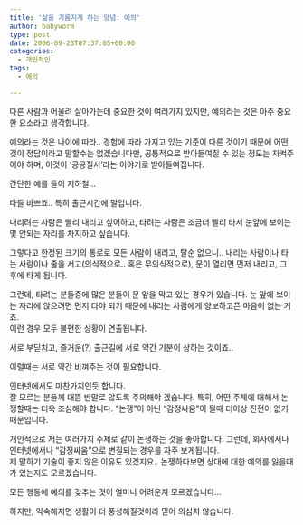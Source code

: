 ```yaml
---
title: '삶을 기름지게 하는 양념: 예의'
author: babyworm
type: post
date: 2006-09-23T07:37:05+00:00
categories:
  - 개인적인
tags:
  - 예의

---
```

다른 사람과 어울려 살아가는데 중요한 것이 여러가지 있지만, 예의라는 것은 아주 중요한 요소라고 생각합니다. 

예의라는 것은 나이에 따라.. 경험에 따라 가지고 있는 기준이 다른 것이기 때문에 어떤것이 정답이라고 말할수는 없겠습니다만, 공통적으로 받아들여질 수 있는 정도는 지켜주어야 하며, 이것이 &#8216;공공질서&#8217;라는 이야기로 받아들여집니다. 

간단한 예를 들어 지하철&#8230;

다들 바쁘죠.. 특히 출근시간에 말입니다. 

내리려는 사람은 빨리 내리고 싶어하고, 타려는 사람은 조금더 빨리 타서 눈앞에 보이는 몇 안되는 자리를 차지하고 싶습니다. 

그렇다고 한정된 크기의 통로로 모든 사람이 내리고, 탈순 없으니.. 내리는 사람이나 타는 사람이나 줄을 서고(의식적으로.. 혹은 무의식적으로), 문이 열리면 먼저 내리고, 그 후에 타게 됩니다. 

그런데, 타려는 분들중에 많은 분들이 문 앞을 막고 있는 경우가 있습니다. 눈 앞에 보이는 자리에 앉으려면 먼저 타야 되기 때문에 내리는 사람에게 양보하고픈 마음이 없는 거죠.  
이런 경우 모두 불편한 상황이 연출됩니다. 

서로 부딛치고, 즐거운(?) 출근길에 서로 약간 기분이 상하는 것이죠..

이럴때는 서로 약간 비껴주는 것이 필요합니다. 

인터넷에서도 마찬가지인듯 합니다.  
잘 모르는 분들께 대뜸 반말로 않도록 주의해야 겠습니다. 특히, 어떤 주제에 대해서 논쟁할때는 더욱 조심해야 합니다. &#8220;논쟁&#8221;이 아닌 &#8220;감정싸움&#8221;이 될때 더이상 진전이 없기 때문입니다. 

개인적으로 저는 여러가지 주제로 같이 논쟁하는 것을 좋아합니다. 그런데, 회사에서나 인터넷에서나 &#8220;감정싸움&#8221;으로 변질되는 경우를 자주 보게됩니다.  
제 말하기 기술이 좋지 않은 이유도 있겠지요.. 논쟁하다보면 상대에 대한 예의를 잃을때가 있는지도 모르겠습니다. 

모든 행동에 예의를 갖추는 것이 얼마나 어려운지 모르겠습니다&#8230;

하지만, 익숙해지면 생활이 더 풍성해질것이라 믿어 의심치 않습니다.
